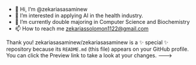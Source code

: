 - 👋 Hi, I’m @zekariasasaminew
- 👀 I’m interested in applying AI in the health industry.
- 🌱 I’m currently double majoring in Computer Science and Biochemistry
- 📫 How to reach me zekariassolomon1122@gmail.com

Thank you!
zekariasasaminew/zekariasasaminew is a ✨ special ✨ repository because its `README.md` (this file) appears on your GitHub profile.
You can click the Preview link to take a look at your changes.
--->
